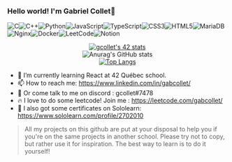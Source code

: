 ### Hello world! I'm Gabriel Collet👋

[comment]: <> (https://github.com/Ileriayo/markdown-badges)
![C](https://img.shields.io/badge/c-%2300599C.svg?style=for-the-badge&logo=c&logoColor=white)![C++](https://img.shields.io/badge/c++-%2300599C.svg?style=for-the-badge&logo=c%2B%2B&logoColor=white)![Python](https://img.shields.io/badge/python-3670A0?style=for-the-badge&logo=python&logoColor=ffdd54)![JavaScript](https://img.shields.io/badge/javascript-%23323330.svg?style=for-the-badge&logo=javascript&logoColor=%23F7DF1E)![TypeScript](https://img.shields.io/badge/typescript-%23007ACC.svg?style=for-the-badge&logo=typescript&logoColor=white)![CSS3](https://img.shields.io/badge/css3-%231572B6.svg?style=for-the-badge&logo=css3&logoColor=white)![HTML5](https://img.shields.io/badge/html5-%23E34F26.svg?style=for-the-badge&logo=html5&logoColor=white)![MariaDB](https://img.shields.io/badge/MariaDB-003545?style=for-the-badge&logo=mariadb&logoColor=white)![Nginx](https://img.shields.io/badge/nginx-%23009639.svg?style=for-the-badge&logo=nginx&logoColor=white)![Docker](https://img.shields.io/badge/docker-%230db7ed.svg?style=for-the-badge&logo=docker&logoColor=white)![LeetCode](https://img.shields.io/badge/LeetCode-000000?style=for-the-badge&logo=LeetCode&logoColor=#d16c06)![Notion](https://img.shields.io/badge/Notion-%23000000.svg?style=for-the-badge&logo=notion&logoColor=white)


[<p align="center">![gcollet's 42 stats](https://badge42.vercel.app/api/v2/cl1mam7z5006609mjxx1v5bx8/stats?cursusId=21&coalitionId=undefined)](https://github.com/JaeSeoKim/badge42)  
  ![Anurag's GitHub stats](https://github-readme-stats.vercel.app/api?username=gabcollet&hide=issues,contribs&show_icons=true&theme=radical)  
[![Top Langs](https://github-readme-stats.vercel.app/api/top-langs/?username=gabcollet&layout=compact)](https://github.com/gabcollet)
</p>


- 🌱 I’m currently learning React at 42 Québec school.
- 📫 How to reach me: https://www.linkedin.com/in/gabcollet/
- 💬 Or come talk to me on discord : gcollet#7478
- 🔥 I love to do some leetcode! Join me : https://leetcode.com/gabcollet/
- 📜 I also got some certificates on Sololearn: https://www.sololearn.com/profile/2702010

> All my projects on this github are put at your disposal to help you if you're on the same projects in another school. Please try not to copy, but rather use it for inspiration. The best way to learn is to do it yourself!
